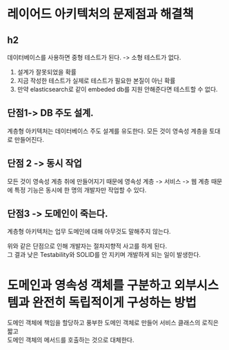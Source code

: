 # 레이어드 아키텍처의 문제점과 해결책
## h2
데이터베이스를 사용하면 중형 테스트가 된다. -> 소형 테스트가 없다.  
1. 설계가 잘못되었을 확률
2. 지금 작성한 테스트가 실제로 테스트가 필요한 본질이 아닌 확률
3. 만약 elasticsearch로 같이 embeded db를 지원 안해준다면 테스트할 수 없다.

## 단점1-> DB 주도 설계.  
계층형 아키텍처는 데이터베이스 주도 설계를 유도한다. 모든 것이 영속성 계층을 토대로 만들어진다.
## 단점 2 -> 동시 작업
모든 것이 영속성 계층 취에 만들어지기 때문에 영속성 계층 -> 서비스 -> 웹 계층 때문에 특정 기능은 동시에 한 명의 개발자만 작업할 수 있다.
## 단점3 -> 도메인이 죽는다.
계층형 아키텍처는 업무 도메인에 대해 아무것도 말해주지 않는다.

위와 같은 단점으로 인해 개발자는 절차지향적 사고를 하게 된다.  
그 결과 낮은 Testability와 SOLID를 안 지키며 개발하게 되는 일이 발생한다.


# 도메인과 영속성 객체를 구분하고 외부시스템과 완전히 독립적이게 구성하는 방법
도메인 객체에 책임을 할당하고 풍부한 도메인 객체로 만들어 서비스 클래스의 로직은 짧고  
도메인 객체의 메서드를 호출하는 것으로 대체한다.